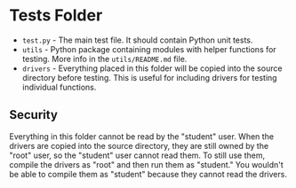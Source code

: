 # Tests Folder

- `test.py` - The main test file. It should contain Python unit tests.
- `utils` - Python package containing modules with helper functions for testing.
More info in the `utils/README.md` file.
- `drivers` - Everything placed in this folder will be copied into the source
directory before testing. This is useful for including drivers for testing
individual functions.

## Security

Everything in this folder cannot be read by the "student" user.
When the drivers are copied into the source directory, they are still owned
by the "root" user, so the "student" user cannot read them. To still use them, compile
the drivers as "root" and then run them as "student." You wouldn't be able to
compile them as "student" because they cannot read the drivers.


